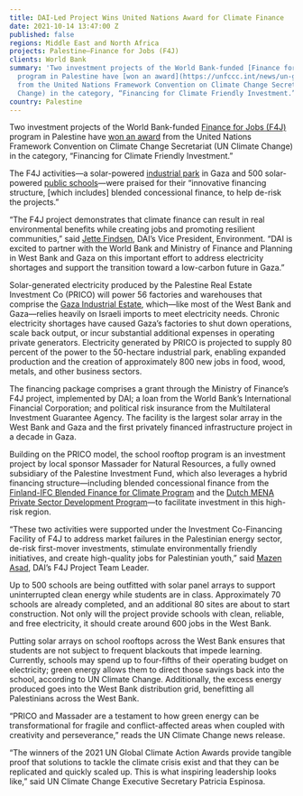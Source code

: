 ```yaml
---
title: DAI-Led Project Wins United Nations Award for Climate Finance
date: 2021-10-14 13:47:00 Z
published: false
regions: Middle East and North Africa
projects: Palestine—Finance for Jobs (F4J)
clients: World Bank
summary: 'Two investment projects of the World Bank-funded [Finance for Jobs (F4J)](https://www.dai.com/our-work/projects/palestine-finance-for-jobs-f4j)
  program in Palestine have [won an award](https://unfccc.int/news/un-global-climate-action-awards-winners-unveiled-today)
  from the United Nations Framework Convention on Climate Change Secretariat (UN Climate
  Change) in the category, “Financing for Climate Friendly Investment.” '
country: Palestine
---
```


Two investment projects of the World Bank-funded [Finance for Jobs (F4J)](https://www.dai.com/our-work/projects/palestine-finance-for-jobs-f4j) program in Palestine have [won an award](https://unfccc.int/news/un-global-climate-action-awards-winners-unveiled-today) from the United Nations Framework Convention on Climate Change Secretariat (UN Climate Change) in the category, “Financing for Climate Friendly Investment.” 

The F4J activities—a solar-powered [industrial park](https://www.worldbank.org/en/about/partners/brief/west-bank-and-gaza-securing-energy-for-growth-and-development) in Gaza and 500 solar-powered [public schools](https://www.dai.com/news/world-bank-project-funds-climate-friendly-solar-powered-schools-in-palestine)—were praised for their “innovative financing structure, [which includes] blended concessional finance, to help de-risk the projects.”

“The F4J project demonstrates that climate finance can result in real environmental benefits while creating jobs and promoting resilient communities,” said [Jette Findsen](https://www.dai.com/who-we-are/our-team/jette-findsen), DAI’s Vice President, Environment. “DAI is excited to partner with the World Bank and Ministry of Finance and Planning in West Bank and Gaza on this important effort to address electricity shortages and support the transition toward a low-carbon future in Gaza.”

Solar-generated electricity produced by the Palestine Real Estate Investment Co (PRICO) will power 56 factories and warehouses that comprise the [Gaza Industrial Estate](https://www.ifc.org/wps/wcm/connect/news_ext_content/ifc_external_corporate_site/news+and+events/news/impact-stories/solar-power-gaza), which—like most of the West Bank and Gaza—relies heavily on Israeli imports to meet electricity needs. Chronic electricity shortages have caused Gaza’s factories to shut down operations, scale back output, or incur substantial additional expenses in operating private generators. Electricity generated by PRICO is projected to supply 80 percent of the power to the 50-hectare industrial park, enabling expanded production and the creation of approximately 800 new jobs in food, wood, metals, and other business sectors.

The financing package comprises a grant through the Ministry of Finance’s F4J project, implemented by DAI; a loan from the World Bank’s International Financial Corporation; and political risk insurance from the Multilateral Investment Guarantee Agency. The facility is the largest solar array in the West Bank and Gaza and the first privately financed infrastructure project in a decade in Gaza.

Building on the PRICO model, the school rooftop program is an investment project by local sponsor Massader for Natural Resources, a fully owned subsidiary of the Palestine Investment Fund, which also leverages a hybrid financing structure—including blended concessional finance from the [Finland-IFC Blended Finance for Climate Program](https://www.ifc.org/wps/wcm/connect/topics_ext_content/ifc_external_corporate_site/bf/focus-areas/bf-climate/finland) and the [Dutch MENA Private Sector Development Program](https://pressroom.ifc.org/all/pages/PressDetail.aspx?ID=17713)—to facilitate investment in this high-risk region.

“These two activities were supported under the Investment Co-Financing Facility of F4J to address market failures in the Palestinian energy sector, de-risk first-mover investments, stimulate environmentally friendly initiatives, and create high-quality jobs for Palestinian youth,” said [Mazen Asad](https://www.linkedin.com/in/mazen-asad-05459210/), DAI’s F4J Project Team Leader.

Up to 500 schools are being outfitted with solar panel arrays to support uninterrupted clean energy while students are in class. Approximately 70 schools are already completed, and an additional 80 sites are about to start construction. Not only will the project provide schools with clean, reliable, and free electricity, it should create around 600 jobs in the West Bank.

Putting solar arrays on school rooftops across the West Bank ensures that students are not subject to frequent blackouts that impede learning. Currently, schools may spend up to four-fifths of their operating budget on electricity; green energy allows them to direct those savings back into the school, according to UN Climate Change. Additionally, the excess energy produced goes into the West Bank distribution grid, benefitting all Palestinians across the West Bank.

“PRICO and Massader are a testament to how green energy can be transformational for fragile and conflict-affected areas when coupled with creativity and perseverance,” reads the UN Climate Change news release. 

“The winners of the 2021 UN Global Climate Action Awards provide tangible proof that solutions to tackle the climate crisis exist and that they can be replicated and quickly scaled up. This is what inspiring leadership looks like,” said UN Climate Change Executive Secretary Patricia Espinosa.